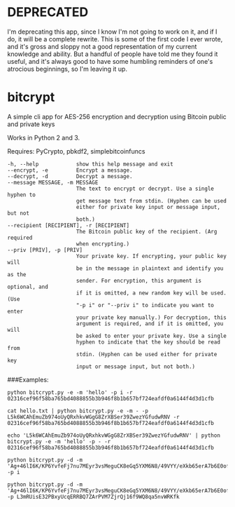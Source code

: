 # DEPRECATED
I'm deprecating this app, since I know I'm not going to work on it, and if I do, it will be a complete rewrite.  This is some of the first code I ever wrote, and it's gross and sloppy not a good representation of my current knowledge and ability. But a handful of people have told me they found it useful, and it's always good to have some humbling reminders of one's atrocious beginnings, so I'm leaving it up.

# bitcrypt
A simple cli app for AES-256 encryption and decryption using Bitcoin public and private keys

Works in Python 2 and 3.

Requires: PyCrypto, pbkdf2, simplebitcoinfuncs


    -h, --help            show this help message and exit
    --encrypt, -e         Encrypt a message.
    --decrypt, -d         Decrypt a message.
    --message MESSAGE, -m MESSAGE
                          The text to encrypt or decrypt. Use a single hyphen to
                          get message text from stdin. (Hyphen can be used
                          either for private key input or message input, but not
                          both.)
    --recipient [RECIPIENT], -r [RECIPIENT]
                          The Bitcoin public key of the recipient. (Arg required
                          when encrypting.)
    --priv [PRIV], -p [PRIV]
                          Your private key. If encrypting, your public key will
                          be in the message in plaintext and identify you as the
                          sender. For encryption, this argument is optional, and
                          if it is omitted, a new random key will be used. (Use
                          "-p i" or "--priv i" to indicate you want to enter
                          your private key manually.) For decryption, this
                          argument is required, and if it is omitted, you will
                          be asked to enter your private key. Use a single
                          hyphen to indicate that the key should be read from
                          stdin. (Hyphen can be used either for private key
                          input or message input, but not both.)

###Examples:

    python bitcrypt.py -e -m 'hello' -p i -r 02316cef96f58ba765bd4088855b3b946f8b1b657bf724eafdf0a6144f4d3d1cfb

    cat hello.txt | python bitcrypt.py -e -m - -p L5k6WCAhEmuZb974oUyQRxhkvWGgG8ZrXBSer39ZwezYGfudwRNV -r 02316cef96f58ba765bd4088855b3b946f8b1b657bf724eafdf0a6144f4d3d1cfb

    echo 'L5k6WCAhEmuZb974oUyQRxhkvWGgG8ZrXBSer39ZwezYGfudwRNV' | python bitcrypt.py -e -m 'hello' -p - -r 02316cef96f58ba765bd4088855b3b946f8b1b657bf724eafdf0a6144f4d3d1cfb

    python bitcrypt.py -d -m 'Ag+46lI6K/KP6YvfeFj7nu7MEyr3vsMeguCK8eGq5YXM6N8/49VYY/eXkb65erA7b6E0ofVgzP2ETj6wLaxPYa8BsNtTtV0l28/hF5tsIGQvNalShZkZAQW8OOgtgr4ntEMlEe0ZiMLYMdTRD92Pn9aG8gcuxkAMsrOxUiGDjzYufj7RB8Vv11K48+ZhxWfVID/fTeJq1GVuyB6Up34tzEc=' -p i

    python bitcrypt.py -d -m 'Ag+46lI6K/KP6YvfeFj7nu7MEyr3vsMeguCK8eGq5YXM6N8/49VYY/eXkb65erA7b6E0ofVgzP2ETj6wLaxPYa8BsNtTtV0l28/hF5tsIGQvNalShZkZAQW8OOgtgr4ntEMlEe0ZiMLYMdTRD92Pn9aG8gcuxkAMsrOxUiGDjzYufj7RB8Vv11K48+ZhxWfVID/fTeJq1GVuyB6Up34tzEc=' -p L3mRUisE32PBxyUcqERRBQ7ZArPVM7ZjrQj16f9WQ8qa5nvWRKfk

